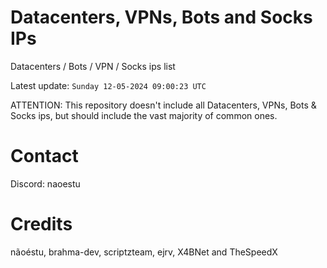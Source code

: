 # Datacenters, VPNs, Bots and Socks IPs
 
Datacenters / Bots / VPN / Socks ips list

Latest update: `Sunday 12-05-2024 09:00:23 UTC` 

ATTENTION: This repository doesn't include all Datacenters, VPNs, Bots & Socks ips, 
but should include the vast majority of common ones.

# Contact
Discord: naoestu

# Credits
nãoéstu, brahma-dev, scriptzteam, ejrv, X4BNet and TheSpeedX
